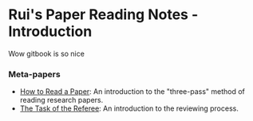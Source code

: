 # Rui's Paper Reading Notes - Introduction

Wow gitbook is so nice

### Meta-papers

* [How to Read a Paper](http://pages.cs.wisc.edu/~akella/CS740/S12/740-Papers/paper-reading-keshav.pdf): An introduction to the "three-pass" method of reading research papers.
* [The Task of the Referee](https://www.cs.utexas.edu/users/mckinley/notes/reviewing-smith.pdf): An introduction to the reviewing process.





